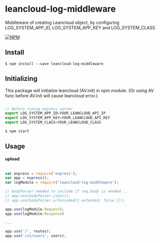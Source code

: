 # leancloud-log-middleware

Middleware of creating Leancloud object, by configuring LOG_SYSTEM_APP_ID, LOG_SYSTEM_APP_KEY and LOG_SYSTEM_CLASS

[![NPM](https://nodei.co/npm/leancloud-log-middleware.png?downloads=true&downloadRank=true)](https://www.npmjs.com/package/leancloud-log-middleware)


## Install

```
$ npm install --save leancloud-log-middleware
```

## Initializing
This package will initialize leancloud (AV.init) in npm module.
(Or using AV func before AV.init will cause leancloud error.)

```js

// Before runing express server
export LOG_SYSTEM_APP_ID=YOUR_LEANCLOUD_API_IP
export LOG_SYSTEM_APP_KEY=YOUR_LEANCLOUD_API_KEY
export LOG_SYSTEM_CLASS=YOUR_LEANCLOUD_CLASS

$ npm start
```

## Usage
#### upload
```js

var express = require('express');
var app = express();
var logModule = require('leancloud-log-middleware');

// bodyParser needed to include if req.body is needed ...
// app.use(bodyParser.json());
// app.use(bodyParser.urlencoded({ extended: false }));

app.use(logModule.Request);
app.use(logModule.Response)

...

app.use('/', routes);
app.use('/v1/users', users);

```
